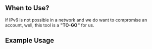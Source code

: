 
## **When to Use?**

If IPv6 is not possible in a network and we do want to compromise an account, well, this tool is a **"TO-GO"** for us.

## **Example Usage**

